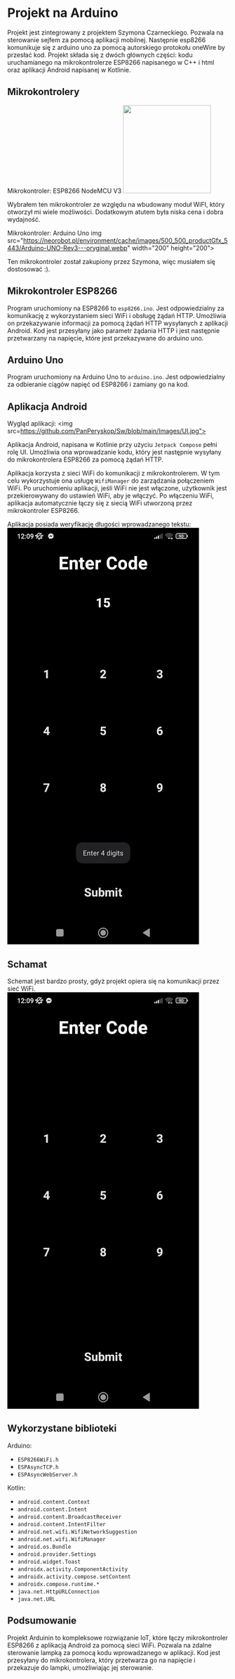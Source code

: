 # Projekt na Arduino

Projekt jest zintegrowany z projektem Szymona Czarneckiego. Pozwala na sterowanie sejfem za pomocą aplikacji mobilnej. Następnie esp8266 komunikuje się z arduino uno za pomocą autorskiego protokołu oneWire by przesłać kod. 
Projekt składa się z dwóch głównych części: kodu uruchamianego na mikrokontrolerze ESP8266 napisanego w C++ i html oraz aplikacji Android napisanej w Kotlinie.

## Mikrokontrolery

Mikrokontroler: ESP8266 NodeMCU V3
<img src="https://a.allegroimg.com/s720/11ebb2/96aa321f471b9d865260ebe84031/Modul-WiFi-ESP8266-NodeMcu-V3-IoT.jpg" width="200" height="200">

Wybrałem ten mikrokontroler ze względu na wbudowany moduł WiFI, który otworzył mi wiele możliwości. Dodatkowym atutem była niska cena i dobra wydajność.

Mikrokontroler: Arduino Uno
img src="https://neorobot.pl/environment/cache/images/500_500_productGfx_5443/Arduino-UNO-Rev3---oryginal.webp" width="200" height="200">

Ten mikrokontroler został zakupiony przez Szymona, więc musiałem się dostosować :).

## Mikrokontroler ESP8266

Program uruchomiony na ESP8266 to `esp8266.ino`. Jest odpowiedzialny za komunikację z wykorzystaniem sieci WiFi i obsługę żądań HTTP. Umożliwia on przekazywanie informacji za pomocą żądań HTTP wysyłanych z aplikacji Android. Kod jest przesyłany jako parametr żądania HTTP i jest następnie przetwarzany na napięcie, które jest przekazywane do arduino uno.

## Arduino Uno

Program uruchomiony na Arduino Uno to `arduino.ino`. Jest odpowiedzialny za odbieranie ciągów napięć od ESP8266 i zamiany go na kod.

## Aplikacja Android

Wygląd aplikacji:
<img src=https://github.com/PanPeryskop/Sw/blob/main/Images/UI.jpg">

Aplikacja Android, napisana w Kotlinie przy użyciu `Jetpack Compose` pełni rolę UI. Umożliwia ona wprowadzanie kodu, który jest następnie wysyłany do mikrokontrolera ESP8266 za pomocą żądań HTTP.

Aplikacja korzysta z sieci WiFi do komunikacji z mikrokontrolerem. W tym celu wykorzystuje ona usługę `WifiManager` do zarządzania połączeniem WiFi. Po uruchomieniu aplikacji, jeśli WiFi nie jest włączone, użytkownik jest przekierowywany do ustawień WiFi, aby je włączyć. Po włączeniu WiFi, aplikacja automatycznie łączy się z siecią WiFi utworzoną przez mikrokontroler ESP8266.

Aplikacja posiada weryfikację długości wprowadzanego tekstu:
<img src="https://github.com/PanPeryskop/Sw/blob/main/Images/verif.jpg">

## Schamat

Schemat jest bardzo prosty, gdyż projekt opiera się na komunikacji przez sieć WiFi.
<img src="https://github.com/PanPeryskop/Sw/blob/main/Images/UI.jpg">

## Wykorzystane biblioteki

Arduino:
- `ESP8266WiFi.h` 
- `ESPAsyncTCP.h`
- `ESPAsyncWebServer.h`

Kotlin:
- `android.content.Context`
- `android.content.Intent`
- `android.content.BroadcastReceiver`
- `android.content.IntentFilter`
- `android.net.wifi.WifiNetworkSuggestion`
- `android.net.wifi.WifiManager`
- `android.os.Bundle`
- `android.provider.Settings`
- `android.widget.Toast`
- `androidx.activity.ComponentActivity`
- `androidx.activity.compose.setContent`
- `androidx.compose.runtime.*`
- `java.net.HttpURLConnection`
- `java.net.URL`


## Podsumowanie

Projekt Arduinin to kompleksowe rozwiązanie IoT, które łączy mikrokontroler ESP8266 z aplikacją Android za pomocą sieci WiFi. Pozwala na zdalne sterowanie lampką za pomocą kodu wprowadzanego w aplikacji. Kod jest przesyłany do mikrokontrolera, który przetwarza go na napięcie i przekazuje do lampki, umożliwiając jej sterowanie.